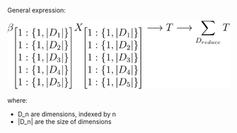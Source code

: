 General expression:

![Tensor](tensormath.svg)

where:

* D_n are dimensions, indexed by n
* |D_n| are the size of dimensions
